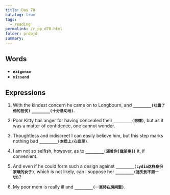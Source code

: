 ```yaml
---
title: Day 70
catalog: true
tags: 
  - reading
permalink: /r_pp_d70.html
folder: prdpjd
summary: 
---
```


## Words

-   <b data-toggle="tooltip" data-original-title="{{site.data.glossary.exigence}}">`exigence`</b>
-   <b data-toggle="tooltip" data-original-title="{{site.data.glossary.missend}}">`missend`</b>

## Expressions

1.  With the kindest concern he came on to Longbourn, and <b data-toggle="tooltip" data-original-title="{{site.data.answers.d70_a}}">`________(吐露了他的担忧)`</b> <b data-toggle="tooltip" data-original-title="{{site.data.answers.d70_a2}}">`________(十分恳切地)`</b>.

2.  Poor Kitty has anger for having concealed their <b data-toggle="tooltip" data-original-title="{{site.data.answers.d70_b}}">`________(恋情)`</b>, but as it was a matter of confidence, one cannot wonder.

3.  Thoughtless and indiscreet I can easily believe him, but this step marks nothing bad <b data-toggle="tooltip" data-original-title="{{site.data.answers.d70_c}}">`________(本质上/心底里)`</b>.

4.  I am not so selfish, however, as to <b data-toggle="tooltip" data-original-title="{{site.data.answers.d70_d}}">`________(逼着你[做某事])`</b> it, if convenient.

5.  And even if he could form such a design against <b data-toggle="tooltip" data-original-title="{{site.data.answers.d70_e}}">`________(Lydia这样身份家境的女子)`</b>, which is not likely, can I suppose her <b data-toggle="tooltip" data-original-title="{{site.data.answers.d70_e2}}">`________(迷失到不顾一切)`</b>?

6.  My poor mom is really ill and <b data-toggle="tooltip" data-original-title="{{site.data.answers.d70_f}}">`________(一直待在房间里)`</b>.

